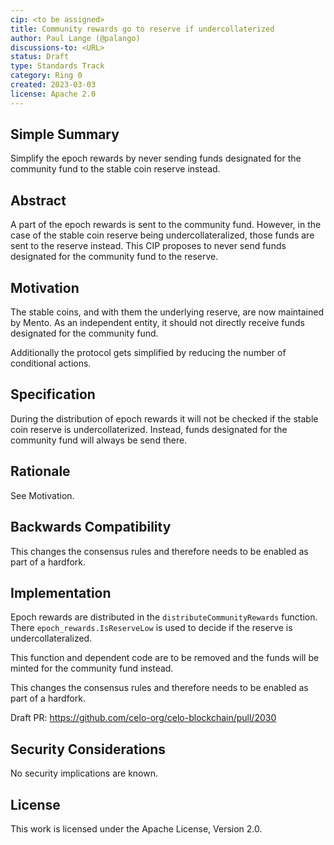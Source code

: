 ```yaml
---
cip: <to be assigned>
title: Community rewards go to reserve if undercollaterized
author: Paul Lange (@palango)
discussions-to: <URL>
status: Draft
type: Standards Track
category: Ring 0
created: 2023-03-03
license: Apache 2.0
---
```


## Simple Summary

Simplify the epoch rewards by never sending funds designated for the community fund to the stable coin reserve instead.

## Abstract

A part of the epoch rewards is sent to the community fund. However, in the case of the stable coin reserve being undercollateralized, those funds are sent to the reserve instead. This CIP proposes to never send funds designated for the community fund to the reserve.

## Motivation

The stable coins, and with them the underlying reserve, are now maintained by Mento. As an independent entity, it should not directly receive funds designated for the community fund.

Additionally the protocol gets simplified by reducing the number of conditional actions.

## Specification

During the distribution of epoch rewards it will not be checked if the stable coin reserve is undercollaterized. Instead, funds designated for the community fund will always be send there.

## Rationale

See Motivation.

## Backwards Compatibility

This changes the consensus rules and therefore needs to be enabled as part of a hardfork.

## Implementation

Epoch rewards are distributed in the `distributeCommunityRewards` function. There `epoch_rewards.IsReserveLow` is used to decide if the reserve is undercollateralized.

This function and dependent code are to be removed and the funds will be minted for the community fund instead.

This changes the consensus rules and therefore needs to be enabled as part of a hardfork.

Draft PR: https://github.com/celo-org/celo-blockchain/pull/2030

## Security Considerations

No security implications are known.

## License
This work is licensed under the Apache License, Version 2.0.

